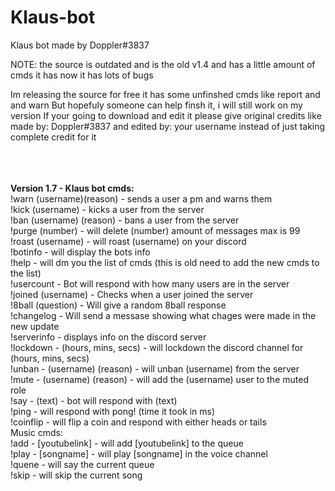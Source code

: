 # Klaus-bot
Klaus bot made by Doppler#3837

NOTE: the source is outdated and is the old v1.4 and has a little amount of cmds it has now it has lots of bugs 

Im releasing the source for free it has some unfinshed cmds like report and and warn
But hopefuly someone can help finsh it, i will still work on my version
If your going to download and edit it please give original credits like made by: Doppler#3837 and edited by: your username 
instead of just taking complete credit for it

<html>
<body>
<table cellspacing="1" cellpadding="4" border="0" class="tborder">
<tbody><tr>
</tr>
<tr>
<br>
<br>
</br>
<strong>Version 1.7 - </strong>
<strong>Klaus bot cmds:</strong>
<br>
!warn (username)(reason) - sends a user a pm and warns them
<br>
!kick (username) - kicks a user from the server
<br>
!ban (username) (reason) - bans a user from the server
<br>
!purge (number) - will delete (number) amount of messages max is 99
<br>
!roast (username) - will roast (username) on your discord
<br>
!botinfo - will display the bots info
<br>
!help - will dm you the list of cmds (this is old need to add the new cmds to the list)
<br>
!usercount - Bot will respond with how many users are in the server
<br>
!joined (username) - Checks when a user joined the server
<br>
!8ball (question) - Will give a random 8ball response
<br>
!changelog - Will send a messase showing what chages were made in the new update
<br>
!serverinfo - displays info on the discord server
<br>
!lockdown - (hours, mins, secs) - will lockdown the discord channel for (hours, mins, secs)
<br>
!unban - (username) (reason) - will unban (username) from the server
<br>
!mute - (username) (reason) - will add the (username) user to the muted role
<br>
!say - (text) - bot will respond with (text)
<br>
!ping - will respond with pong! (time it took in ms)
<br>
!coinflip - will flip a coin and respond with either heads or tails
<br>
Music cmds:
<br>
!add - [youtubelink] - will add [youtubelink] to the queue
<br>
!play - [songname] - will play [songname] in the voice channel
<br>
!quene - will say the current queue
<br>
!skip - will skip the current song 
<br>
</form>
</form>
</form>
</div></td>
</tr>
</tbody></table>
<head>
<html>
